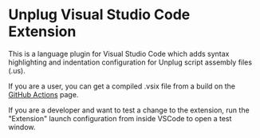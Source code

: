 # Unplug Visual Studio Code Extension

This is a language plugin for Visual Studio Code which adds syntax highlighting and indentation
configuration for Unplug script assembly files (.us).

If you are a user, you can get a compiled .vsix file from a build on the
[GitHub Actions](https://github.com/adierking/unplug/actions) page.

If you are a developer and want to test a change to the extension, run the "Extension" launch
configuration from inside VSCode to open a test window.
